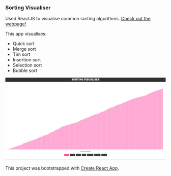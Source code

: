 ### Sorting Visualiser

Used ReactJS to visualise common sorting algorithms. [Check out the webpage!](https://eoinpinaqui.github.io/sorting/)

This app visualises:
- Quick sort
- Merge sort
- Tim sort 
- Insertion sort 
- Selection sort
- Bubble sort


![GIF of sorting visualiser](data/example.gif)

This project was bootstrapped with [Create React App](https://github.com/facebook/create-react-app).